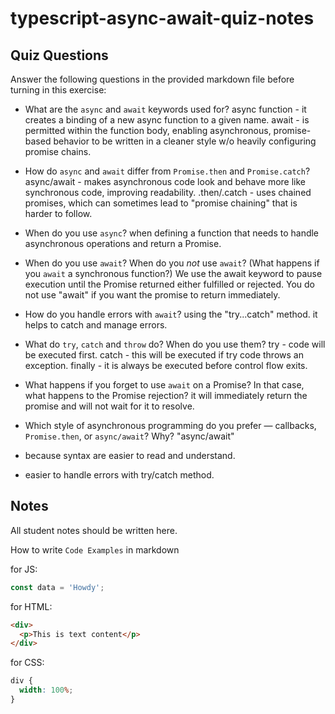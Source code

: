 # typescript-async-await-quiz-notes

## Quiz Questions

Answer the following questions in the provided markdown file before turning in this exercise:

- What are the `async` and `await` keywords used for?
  async function - it creates a binding of a new async function to a given name.
  await - is permitted within the function body, enabling asynchronous, promise-based behavior to be written in a cleaner style w/o heavily configuring promise chains.

- How do `async` and `await` differ from `Promise.then` and `Promise.catch`?
  async/await - makes asynchronous code look and behave more like synchronous code, improving readability.
  .then/.catch - uses chained promises, which can sometimes lead to "promise chaining" that is harder to follow.

- When do you use `async`?
  when defining a function that needs to handle asynchronous operations and return a Promise.

- When do you use `await`? When do you _not_ use `await`? (What happens if you `await` a synchronous function?)
  We use the await keyword to pause execution until the Promise returned either fulfilled or rejected.
  You do not use "await" if you want the promise to return immediately.

- How do you handle errors with `await`?
  using the "try...catch" method. it helps to catch and manage errors.

- What do `try`, `catch` and `throw` do? When do you use them?
  try - code will be executed first.
  catch - this will be executed if try code throws an exception.
  finally - it is always be executed before control flow exits.

- What happens if you forget to use `await` on a Promise? In that case, what happens to the Promise rejection?
  it will immediately return the promise and will not wait for it to resolve.

- Which style of asynchronous programming do you prefer — callbacks, `Promise.then`, or `async/await`? Why?
  "async/await"
- because syntax are easier to read and understand.
- easier to handle errors with try/catch method.

## Notes

All student notes should be written here.

How to write `Code Examples` in markdown

for JS:

```javascript
const data = 'Howdy';
```

for HTML:

```html
<div>
  <p>This is text content</p>
</div>
```

for CSS:

```css
div {
  width: 100%;
}
```
